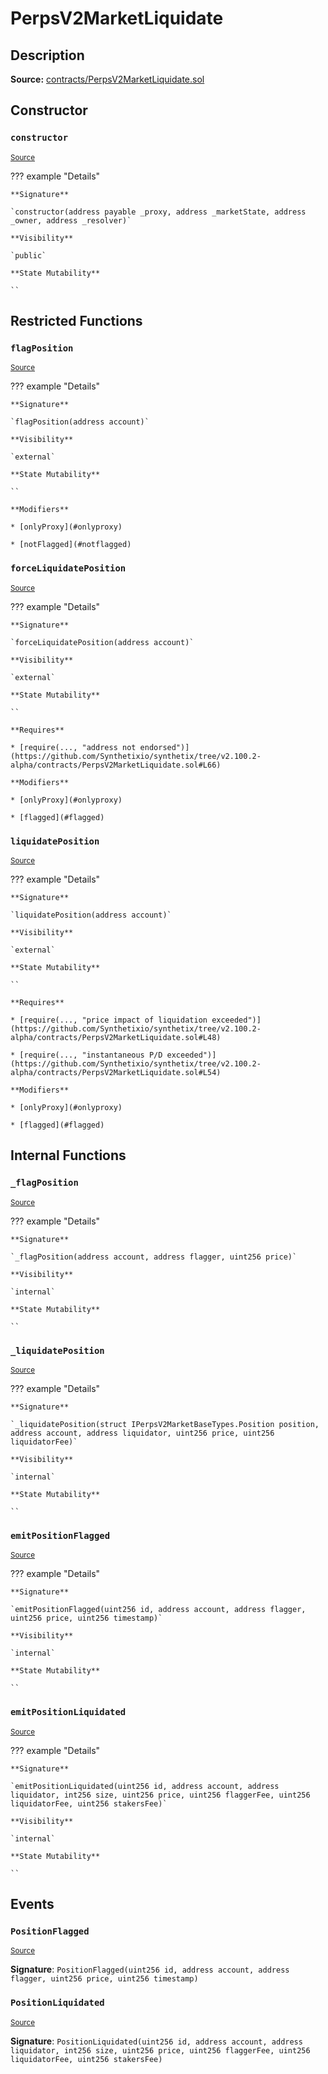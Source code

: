 # PerpsV2MarketLiquidate

## Description

**Source:** [contracts/PerpsV2MarketLiquidate.sol](https://github.com/Synthetixio/synthetix/tree/v2.100.2-alpha/contracts/PerpsV2MarketLiquidate.sol)

## Constructor

### `constructor`

<sub>[Source](https://github.com/Synthetixio/synthetix/tree/v2.100.2-alpha/contracts/PerpsV2MarketLiquidate.sol#L12)</sub>

??? example "Details"

    **Signature**

    `constructor(address payable _proxy, address _marketState, address _owner, address _resolver)`

    **Visibility**

    `public`

    **State Mutability**

    ``

## Restricted Functions

### `flagPosition`

<sub>[Source](https://github.com/Synthetixio/synthetix/tree/v2.100.2-alpha/contracts/PerpsV2MarketLiquidate.sol#L25)</sub>

??? example "Details"

    **Signature**

    `flagPosition(address account)`

    **Visibility**

    `external`

    **State Mutability**

    ``

    **Modifiers**

    * [onlyProxy](#onlyproxy)

    * [notFlagged](#notflagged)

### `forceLiquidatePosition`

<sub>[Source](https://github.com/Synthetixio/synthetix/tree/v2.100.2-alpha/contracts/PerpsV2MarketLiquidate.sol#L60)</sub>

??? example "Details"

    **Signature**

    `forceLiquidatePosition(address account)`

    **Visibility**

    `external`

    **State Mutability**

    ``

    **Requires**

    * [require(..., "address not endorsed")](https://github.com/Synthetixio/synthetix/tree/v2.100.2-alpha/contracts/PerpsV2MarketLiquidate.sol#L66)

    **Modifiers**

    * [onlyProxy](#onlyproxy)

    * [flagged](#flagged)

### `liquidatePosition`

<sub>[Source](https://github.com/Synthetixio/synthetix/tree/v2.100.2-alpha/contracts/PerpsV2MarketLiquidate.sol#L39)</sub>

??? example "Details"

    **Signature**

    `liquidatePosition(address account)`

    **Visibility**

    `external`

    **State Mutability**

    ``

    **Requires**

    * [require(..., "price impact of liquidation exceeded")](https://github.com/Synthetixio/synthetix/tree/v2.100.2-alpha/contracts/PerpsV2MarketLiquidate.sol#L48)

    * [require(..., "instantaneous P/D exceeded")](https://github.com/Synthetixio/synthetix/tree/v2.100.2-alpha/contracts/PerpsV2MarketLiquidate.sol#L54)

    **Modifiers**

    * [onlyProxy](#onlyproxy)

    * [flagged](#flagged)

## Internal Functions

### `_flagPosition`

<sub>[Source](https://github.com/Synthetixio/synthetix/tree/v2.100.2-alpha/contracts/PerpsV2MarketLiquidate.sol#L72)</sub>

??? example "Details"

    **Signature**

    `_flagPosition(address account, address flagger, uint256 price)`

    **Visibility**

    `internal`

    **State Mutability**

    ``

### `_liquidatePosition`

<sub>[Source](https://github.com/Synthetixio/synthetix/tree/v2.100.2-alpha/contracts/PerpsV2MarketLiquidate.sol#L121)</sub>

??? example "Details"

    **Signature**

    `_liquidatePosition(struct IPerpsV2MarketBaseTypes.Position position, address account, address liquidator, uint256 price, uint256 liquidatorFee)`

    **Visibility**

    `internal`

    **State Mutability**

    ``

### `emitPositionFlagged`

<sub>[Source](https://github.com/Synthetixio/synthetix/tree/v2.100.2-alpha/contracts/PerpsV2MarketLiquidate.sol#L194)</sub>

??? example "Details"

    **Signature**

    `emitPositionFlagged(uint256 id, address account, address flagger, uint256 price, uint256 timestamp)`

    **Visibility**

    `internal`

    **State Mutability**

    ``

### `emitPositionLiquidated`

<sub>[Source](https://github.com/Synthetixio/synthetix/tree/v2.100.2-alpha/contracts/PerpsV2MarketLiquidate.sol#L217)</sub>

??? example "Details"

    **Signature**

    `emitPositionLiquidated(uint256 id, address account, address liquidator, int256 size, uint256 price, uint256 flaggerFee, uint256 liquidatorFee, uint256 stakersFee)`

    **Visibility**

    `internal`

    **State Mutability**

    ``

## Events

### `PositionFlagged`

<sub>[Source](https://github.com/Synthetixio/synthetix/tree/v2.100.2-alpha/contracts/PerpsV2MarketLiquidate.sol#L191)</sub>

**Signature**: `PositionFlagged(uint256 id, address account, address flagger, uint256 price, uint256 timestamp)`

### `PositionLiquidated`

<sub>[Source](https://github.com/Synthetixio/synthetix/tree/v2.100.2-alpha/contracts/PerpsV2MarketLiquidate.sol#L204)</sub>

**Signature**: `PositionLiquidated(uint256 id, address account, address liquidator, int256 size, uint256 price, uint256 flaggerFee, uint256 liquidatorFee, uint256 stakersFee)`
